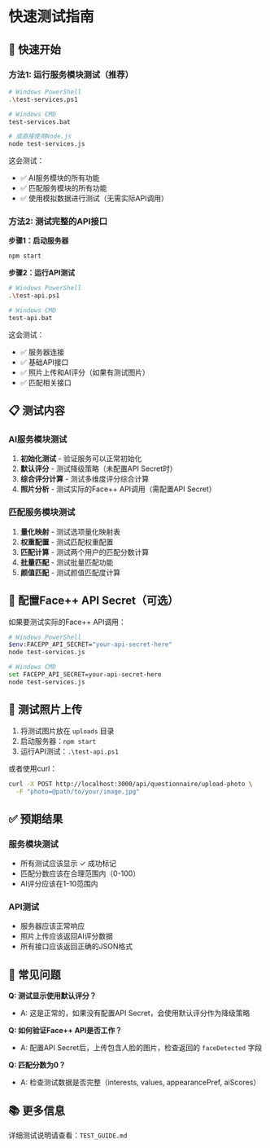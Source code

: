 # 快速测试指南

## 🚀 快速开始

### 方法1: 运行服务模块测试（推荐）

```bash
# Windows PowerShell
.\test-services.ps1

# Windows CMD
test-services.bat

# 或直接使用Node.js
node test-services.js
```

这会测试：
- ✅ AI服务模块的所有功能
- ✅ 匹配服务模块的所有功能
- ✅ 使用模拟数据进行测试（无需实际API调用）

### 方法2: 测试完整的API接口

**步骤1：启动服务器**

```bash
npm start
```

**步骤2：运行API测试**

```bash
# Windows PowerShell
.\test-api.ps1

# Windows CMD
test-api.bat
```

这会测试：
- ✅ 服务器连接
- ✅ 基础API接口
- ✅ 照片上传和AI评分（如果有测试图片）
- ✅ 匹配相关接口

## 📋 测试内容

### AI服务模块测试

1. **初始化测试** - 验证服务可以正常初始化
2. **默认评分** - 测试降级策略（未配置API Secret时）
3. **综合评分计算** - 测试多维度评分综合计算
4. **照片分析** - 测试实际的Face++ API调用（需配置API Secret）

### 匹配服务模块测试

1. **量化映射** - 测试选项量化映射表
2. **权重配置** - 测试匹配权重配置
3. **匹配计算** - 测试两个用户的匹配分数计算
4. **批量匹配** - 测试批量匹配功能
5. **颜值匹配** - 测试颜值匹配度计算

## 🔧 配置Face++ API Secret（可选）

如果要测试实际的Face++ API调用：

```bash
# Windows PowerShell
$env:FACEPP_API_SECRET="your-api-secret-here"
node test-services.js

# Windows CMD
set FACEPP_API_SECRET=your-api-secret-here
node test-services.js
```

## 📸 测试照片上传

1. 将测试图片放在 `uploads` 目录
2. 启动服务器：`npm start`
3. 运行API测试：`.\test-api.ps1`

或者使用curl：

```bash
curl -X POST http://localhost:3000/api/questionnaire/upload-photo \
  -F "photo=@path/to/your/image.jpg"
```

## ✅ 预期结果

### 服务模块测试
- 所有测试应该显示 ✓ 成功标记
- 匹配分数应该在合理范围内（0-100）
- AI评分应该在1-10范围内

### API测试
- 服务器应该正常响应
- 照片上传应该返回AI评分数据
- 所有接口应该返回正确的JSON格式

## 🐛 常见问题

**Q: 测试显示使用默认评分？**
- A: 这是正常的，如果没有配置API Secret，会使用默认评分作为降级策略

**Q: 如何验证Face++ API是否工作？**
- A: 配置API Secret后，上传包含人脸的图片，检查返回的 `faceDetected` 字段

**Q: 匹配分数为0？**
- A: 检查测试数据是否完整（interests, values, appearancePref, aiScores）

## 📚 更多信息

详细测试说明请查看：`TEST_GUIDE.md`

